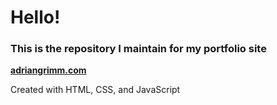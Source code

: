 # Hello!

### This is the repository I maintain for my portfolio site

**[adriangrimm.com](https://adriangrimm.com)**

Created with HTML, CSS, and JavaScript